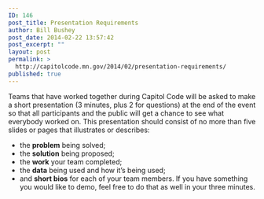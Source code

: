 ```yaml
---
ID: 146
post_title: Presentation Requirements
author: Bill Bushey
post_date: 2014-02-22 13:57:42
post_excerpt: ""
layout: post
permalink: >
  http://capitolcode.mn.gov/2014/02/presentation-requirements/
published: true
---
```

Teams that have worked together during Capitol Code will be asked to make a short presentation (3 minutes, plus 2 for questions) at the end of the event so that all participants and the public will get a chance to see what everybody worked on. This presentation should consist of no more than five slides or pages that illustrates or describes: 
*   the **problem** being solved;
*   the **solution** being proposed;
*   the **work** your team completed;
*   the **data** being used and how it’s being used;
*   and **short bios** for each of your team members. If you have something you would like to demo, feel free to do that as well in your three minutes.